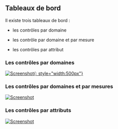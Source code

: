 ## Tableaux de bord

Il existe trois tableaux de bord :

* les contrôles par domaine

* les contrôle par domaine et par mesure

* les contrôles par attribut


### Les contrôles par domaines

[![Screenshot](images/r1.fr.png){: style="width:500px"}](images/r1.fr.png)

### Les contrôles par domaines et par mesures

[![Screenshot](images/r2.fr.png)](images/r2.fr.png)

### Les contrôles par attributs

[![Screenshot](images/r3.fr.png)](images/r3.fr.png)

